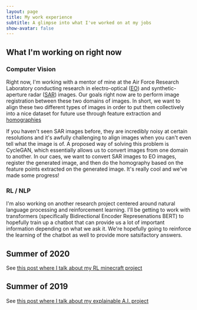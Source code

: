 ```yaml
---
layout: page
title: My work experience
subtitle: A glimpse into what I've worked on at my jobs
show-avatar: false
---
```


## What I'm working on right now

### Computer Vision 

Right now, I'm working with a mentor of mine at the Air Force Research Laboratory conducting research in electro-optical ([EO](https://en.wikipedia.org/wiki/Electro-optical_sensor)) and synthetic-aperture radar ([SAR](https://en.wikipedia.org/wiki/Synthetic-aperture_radar)) images. Our goals right now are to perform image registration between these two domains of images. In short, we want to align these two different types of images in order to put them collectively into a nice dataset for future use through feature extraction and [homographies](https://en.wikipedia.org/wiki/Homography_(computer_vision))

If you haven't seen SAR images before, they are incredibly noisy at certain resolutions and it's awfully challenging to align images when you can't even tell what the image is of. A proposed way of solving this problem is CycleGAN, which essentially allows us to convert images from one domain to another. In our caes, we want to convert SAR images to EO images, register the generated image, and then do the homography based on the feature points extracted on the generated image. It's really cool and we've made some progress!


### RL / NLP

I'm also working on another research project centered around natural language processing and reinforcement learning. I'll be getting to work with transformers (specifically Bidirectional Encoder Represenations BERT) to hopefully train up a chatbot that can provide us a lot of important information depending on what we ask it. We're hopefully going to reinforce the learning of the chatbot as well to provide more satsifactory answers. 

## Summer of 2020

See [this post where I talk about my RL minecraft project](_posts/2020-08-05-MineRL.md)

## Summer of 2019

See [this post where I talk about my explainable A.I. project](_posts/2019-08-05-Military-vehicle-classification-and-GradCAM.md)


